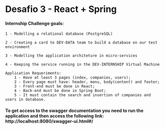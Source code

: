 # Desafio 3 - React + Spring

#### Internship Challenge goals:

	1 - Modelling a relational database (PostgreSQL)

	2 - Creating a card to DEV-DATA team to build a database on our test environment

	3 - Modelling the application architeture in micro-services

	4 - Keeping the service running in the DEV-INTERNSHIP Virtual Machine
	
	Application Requeriments:
		1 - Have at least 3 pages (index, companies, users);
		2 - Every page must have: header, menu, body(content) and footer;
		3 - Front-end must be done in React;
		4 - Back-end must be done in Spring Boot;
		5 - It must contain the search and insertion of companies and users in database.

#### To get access to the swagger documentation you need to run the application and then access the following link: http://localhost:8080/swagger-ui.html#/
